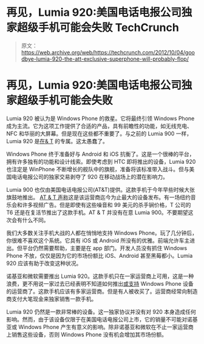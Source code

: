# 再见，Lumia 920:美国电话电报公司独家超级手机可能会失败 TechCrunch

> 原文：<https://web.archive.org/web/https://techcrunch.com/2012/10/04/goodbye-lumia-920-the-att-exclusive-superphone-will-probably-flop/>

# 再见，Lumia 920:美国电话电报公司独家超级手机可能会失败

Lumia 920 被认为是 Windows Phone 的救星。它将最终引领 Windows Phone 成为主流。它为这项工作提供了合适的产品，具有前瞻性的功能，如无线充电、NFC 和华丽的大屏幕。但是现在这些都不重要了。与之前的 Lumia 900 一样，Lumia 920 是[在& T](https://web.archive.org/web/20221007023234/https://beta.techcrunch.com/2012/10/04/nokia-lumia-920-lumia-820-to-hit-att-shelves-in-november/) 的专属。这太愚蠢了。

Windows Phone 终于准备好与 Android 和 iOS 抗衡了。这是一个很棒的平台，拥有许多独有的功能和设计线索。即使考虑到 HTC 即将推出的设备，Lumia 920 也注定是 WinPhone 不断增长的舰队中的旗舰，准备将该标准带入战斗。但与美国电话电报公司的独家交易剥夺了 920 在移动战场上的潜在影响力。

Lumia 900 也仅由美国电话电报公司(AT&T)提供。这款手机于今年早些时候大张旗鼓地推出。 [AT & T 声称](https://web.archive.org/web/20221007023234/https://beta.techcrunch.com/2012/04/09/att-going-big-with-lumia-900-advertising-could-spend-as-much-as-150-million/)这是该运营商迄今为止最大的设备发布。有一场纽约音乐会和许多视频广告。但是即使有这些噪音和 99 美元的杀手锏价格，T 公司的 T6 还是在复活节推出了这款手机。AT & T 并没有在意 Lumia 900。不要期望这次会有什么不同。

我们大多数关注手机大战的人都在悄悄地支持 Windows Phone。玩了几分钟后，你很难不喜欢这个系统。它具有 iOS 或 Android 所没有的优雅。前端允许车主进出。但平台仍然需要帮助，主要是在 app 部门。开发人员没有抓住 Windows Phone 不放，仅仅是因为它的市场份额比 iOS、Android 甚至黑莓都小。Lumia 920 应该有助于改变这种状况。

诺基亚和微软需要推出 Lumia 920。这款手机只在一家运营商上可用，这是一种浪费，更不用说一家过去已经表明不知道如何推出[或支持](https://web.archive.org/web/20221007023234/http://www.zdnet.com/blog/bott/the-real-windows-phone-problem-is-with-at-t-not-microsoft/3066) Windows Phone 设备的运营商了。这款手机应该有多家运营商。但是有人被收买了。运营商经常向制造商支付大笔现金来独家销售一款手机。

Lumia 920 仍然是一款非常棒的设备。这一独家协议并没有对 920 本身造成任何影响。然而，由于该设备仅限于在美国电话电报公司上市，它的销量不可能对诺基亚或 Windows Phone 产生有意义的影响。除非诺基亚和微软在不止一家运营商上销售这些设备，否则 Windows Phone 没有机会增加其市场份额。
